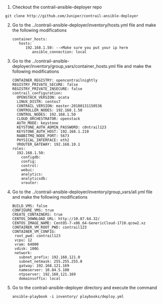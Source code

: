 1. Checkout the contrail-ansible-deployer repo 

  `git clone http://github.com/Juniper/contrail-ansible-deployer`

2. Go to the ../contrail-ansible-deployer/inventory/hosts.yml file and make the following modifications
   ```
   container_hosts:
      hosts:
         192.168.1.50: -->Make sure you put your ip here
            ansible_connection: local
    ```
3. Go to the ../contrail-ansible-deployer/inventory/group_vars/container_hosts.yml file and make the following modifications

   ```
   CONTAINER_REGISTRY: opencontrailnightly
   REGISTRY_PRIVATE_SECURE: false
   REGISTRY_PRIVATE_INSECURE: false
   contrail_configuration:
     OPENSTACK_VERSION: ocata
     LINUX_DISTR: centos7
     CONTRAIL_VERSION: master-20180131150536
     CONTROLLER_NODES: 192.168.1.50
     CONTROL_NODES: 192.168.1.50
     CLOUD_ORCHESTRATOR: openstack
     AUTH_MODE: keystone
     KEYSTONE_AUTH_ADMIN_PASSWORD: c0ntrail123
     KEYSTONE_AUTH_HOST: 192.168.1.210
     RABBITMQ_NODE_PORT: 5673
     PHYSICAL_INTERFACE: eth2
     VROUTER_GATEWAY: 192.168.10.1
   roles:
     192.168.1.50:
       configdb:
       config:
       control:
       webui:
       analytics:
       analyticsdb:
       vrouter:
   ```
4. Go to the ../contrail-ansible-deployer/inventory/group_vars/all.yml file and make the following modifications
   ```
   BUILD_VMS: false
   CONFIGURE_VMS: true
   CREATE_CONTAINERS: true
   CENTOS_DOWNLOAD_URL: http://10.87.64.32/
   CENTOS_IMAGE_NAME: CentOS-7-x86_64-GenericCloud-1710.qcow2.xz
   CONTAINER_VM_ROOT_PWD: contrail123
   CONTAINER_VM_CONFIG:
    root_pwd: contrail123
    vcpu: 12
    vram: 64000
    vdisk: 100G
    network:
      subnet_prefix: 192.168.121.0
      subnet_netmask: 255.255.255.0
      gatway: 192.168.121.169
      nameserver: 10.84.5.100
      ntpserver: 192.168.121.169
      domainsuffix: local
   ```
5. Go to the  contrail-ansible-deployer directory and execute the command 

   ```
   ansible-playbook -i inventory/ playbooks/deploy.yml
   ```